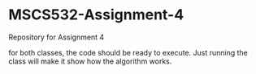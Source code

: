 # MSCS532-Assignment-4

Repository for Assignment 4

for both classes, the code should be ready to execute. Just running the class will make it show how the algorithm works.
